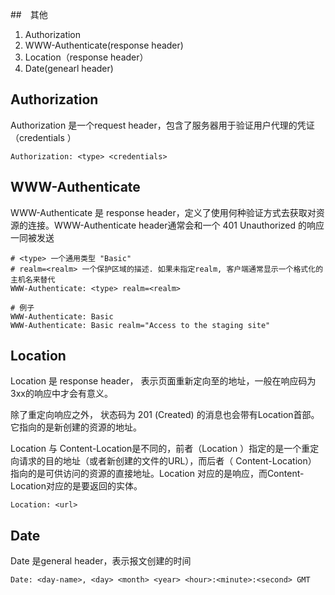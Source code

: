 

##　其他
1. Authorization
2. WWW-Authenticate(response header)
2. Location（response header）
3. Date(genearl header)

## Authorization
Authorization 是一个request header，包含了服务器用于验证用户代理的凭证（credentials ）

```shell
Authorization: <type> <credentials>
```

## WWW-Authenticate
WWW-Authenticate 是 response header，定义了使用何种验证方式去获取对资源的连接。WWW-Authenticate header通常会和一个 401 Unauthorized 的响应一同被发送

```shell
# <type> 一个通用类型 "Basic"
# realm=<realm> 一个保护区域的描述. 如果未指定realm, 客户端通常显示一个格式化的主机名来替代
WWW-Authenticate: <type> realm=<realm>

# 例子
WWW-Authenticate: Basic
WWW-Authenticate: Basic realm="Access to the staging site"
```

## Location
Location 是 response header， 表示页面重新定向至的地址，一般在响应码为3xx的响应中才会有意义。

除了重定向响应之外， 状态码为 201 (Created) 的消息也会带有Location首部。它指向的是新创建的资源的地址。

Location 与 Content-Location是不同的，前者（Location ）指定的是一个重定向请求的目的地址（或者新创建的文件的URL），而后者（ Content-Location） 指向的是可供访问的资源的直接地址。Location 对应的是响应，而Content-Location对应的是要返回的实体。

```shell
Location: <url>
```

## Date
Date 是general header，表示报文创建的时间
```shell
Date: <day-name>, <day> <month> <year> <hour>:<minute>:<second> GMT
```